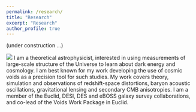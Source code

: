 ```yaml
---
permalink: /research/
title: "Research"
excerpt: "Research"
author_profile: true
---
```


(under construction ...)

![](concordance.jpg)   I am a theoretical astrophysicist, interested in using measurements of large-scale structure of the Universe to learn about dark energy and cosmology. I am best known for my work developing the use of cosmic voids as a precision tool for such studies. My work covers theory, simulation and observations of redshift-space distortions, baryon acoustic oscillations, gravitational lensing and secondary CMB anisotropies. I am a member of the Euclid, DESI, DES and eBOSS galaxy survey collaborations, and co-lead of the Voids Work Package in Euclid.
